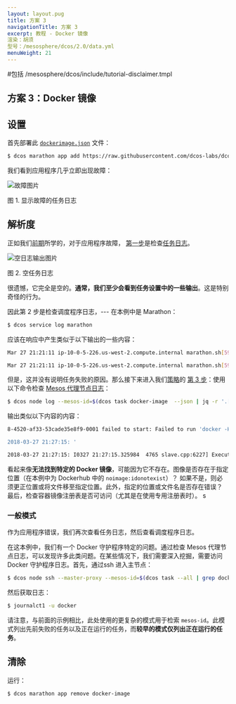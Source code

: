 ```yaml
---
layout: layout.pug
title: 方案 3
navigationTitle: 方案 3
excerpt: 教程 - Docker 镜像
渲染：胡须
型号：/mesosphere/dcos/2.0/data.yml
menuWeight: 21
---
```

#包括 /mesosphere/dcos/include/tutorial-disclaimer.tmpl

## 方案 3：Docker 镜像

## 设置

首先部署此 [`dockerimage.json`](https://raw.githubusercontent.com/dcos-labs/dcos-debugging/master/1.10/dockerimage.json) 文件：

```bash
$ dcos marathon app add https://raw.githubusercontent.com/dcos-labs/dcos-debugging/master/1.10/dockerimage.json
```

我们看到应用程序几乎立即出现故障：

![故障图片](https://mesosphere.com/wp-content/uploads/2018/04/pasted-image-0-17.png)

图 1. 显示故障的任务日志

## 解析度

正如我们[前期](/mesosphere/dcos/2.0/tutorials/dcos-debug/gen-strat/)所学的，对于应用程序故障， [第一步](/mesosphere/dcos/2.0/tutorials/dcos-debug/gen-strat/#task-strat)是检查[任务日志](/mesosphere/dcos/2.0/tutorials/dcos-debug/tools/#task-logs)。

![空日志输出图片](https://mesosphere.com/wp-content/uploads/2018/04/pasted-image-0-18.png)

图 2. 空任务日志

很遗憾，它完全是空的。**通常，我们至少会看到任务设置中的一些输出**。这是特别奇怪的行为。

因此第 2 步是检查调度程序日志，--- 在本例中是 Marathon：

```bash
$ dcos service log marathon
```

应该在响应中产生类似于以下输出的一些内容：

```bash
Mar 27 21:21:11 ip-10-0-5-226.us-west-2.compute.internal marathon.sh[5954]: [2018-03-27 21:21:11,297] INFO  Received status update for task docker-image.c4cdf565-3204-11e8-8a20-82358f3033d1: TASK_FAILED (

Mar 27 21:21:11 ip-10-0-5-226.us-west-2.compute.internal marathon.sh[5954]: ') (mesosphere.marathon.MarathonScheduler:Thread-1723)
```

但是，这并没有说明任务失败的原因。那么接下来进入我们[策略](/mesosphere/dcos/2.0/tutorials/dcos-debug/gen-strat/)的 [第 3 步](/mesosphere/dcos/2.0/tutorials/dcos-debug/gen-strat/#agent-strat)：使用以下命令检查 [Mesos 代理节点日志](/mesosphere/dcos/2.0/tutorials/dcos-debug/tools/#agent-logs)：

```bash
$ dcos node log --mesos-id=$(dcos task docker-image  --json | jq -r '.[] | .slave_id') --lines=100
```

输出类似以下内容的内容：

```bash
8-4520-af33-53cade35e8f9-0001 failed to start: Failed to run 'docker -H unix:///var/run/docker.sock pull noimage:idonotexist': exited with status 1; stderr='Error: image library/noimage:idonotexist not found

2018-03-27 21:27:15: '

2018-03-27 21:27:15: I0327 21:27:15.325984  4765 slave.cpp:6227] Executor 'docker-image.9dc468b5-3205-11e8-8a20-82358f3033d1' of framework 6512d7cc-b7f8-4520-af33-53cade35e8f9-0001 has terminated with unknown status
```

看起来像**无法找到特定的 Docker 镜像**，可能因为它不存在。图像是否存在于指定位置（在本例中为 Dockerhub 中的 `noimage:idonotexist`）？ 如果不是，则必须更正位置或将文件移至指定位置。此外，指定的位置或文件名是否存在错误？ 最后，检查容器镜像注册表是否可访问（尤其是在使用专用注册表时）。
s
### 一般模式

作为应用程序错误，我们再次查看任务日志，然后查看调度程序日志。

在这本例中，我们有一个 Docker 守护程序特定的问题。通过检查 Mesos 代理节点日志，可以发现许多此类问题。在某些情况下，我们需要深入挖掘，需要访问 Docker 守护程序日志。首先，通过ssh 进入主节点：

```bash
$ dcos node ssh --master-proxy --mesos-id=$(dcos task --all | grep docker-image | head -n1 | awk '{print $6}')
```

然后获取日志：

```bash
$ journalct1 -u docker
```

请注意，与前面的示例相比，此处使用的更复杂的模式用于检索 `mesos-id`。此模式列出先前失败的任务以及正在运行的任务，而**较早的模式仅列出正在运行的任务**。

## 清除

运行：

```bash
$ dcos marathon app remove docker-image
```
